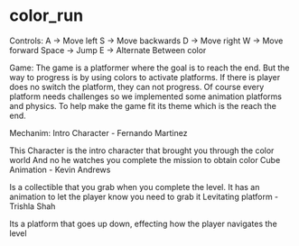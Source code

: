 # color_run
Controls:
A -> Move left
S -> Move backwards
D -> Move right
W -> Move forward
Space -> Jump
E -> Alternate Between color

Game:
The game is a platformer where the goal is to reach the end. But the
way to progress is by using colors to activate platforms. If there is player
does no switch the platform, they can not progress. Of course every platform
needs challenges so we implemented some animation platforms and physics. To 
help make the game fit its theme which is the reach the end.

Mechanim:
Intro Character - Fernando Martinez

This Character is the intro character that brought you through the color world
And no he watches you complete the mission to obtain color
Cube Animation - Kevin Andrews

Is a collectible that you grab when you complete the level. It has an
animation to let the player know you need to grab it
Levitating platform - Trishla Shah

Its a platform that goes up down, effecting how the player navigates the
level
